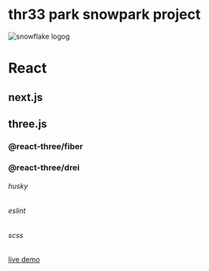 # thr33 park snowpark project

![snowflake logog](https://user-images.githubusercontent.com/87661735/165913377-3b9acb0f-9cda-4c54-9631-bd2f9713370d.svg)

# React

## next.js

## three.js

### @react-three/fiber

### @react-three/drei

###### husky

###### eslint

###### scss

[live demo](https://vercel.com/deadboypiotrek/thr33-park)
